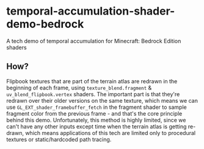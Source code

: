 # temporal-accumulation-shader-demo-bedrock
A tech demo of temporal accumulation for Minecraft: Bedrock Edition shaders
## How?
Flipbook textures that are part of the terrain atlas are redrawn in the beginning of each frame, using `texture_blend.fragment` & `uv_blend_flipbook.vertex` shaders. The important part is that they're redrawn over their older versions on the same texture, which means we can use `GL_EXT_shader_framebuffer_fetch` in the fragment shader to sample fragment color from the previous frame - and that's the core principle behind this demo. Unfortunately, this method is highly limited, since we can't have any other inputs except time when the terrain atlas is getting re-drawn, which means applications of this tech are limited only to procedural textures or static/hardcoded path tracing.
